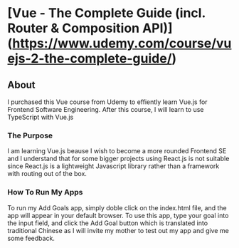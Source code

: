 # [Vue - The Complete Guide (incl. Router & Composition API)] (https://www.udemy.com/course/vuejs-2-the-complete-guide/)

## About

I purchased this Vue course from Udemy to effiently learn Vue.js for Frontend Software Engineering. After this course, I will learn to use TypeScript with Vue.js

### The Purpose

I am learning Vue.js beause I wish to become a more rounded Frontend SE and I understand that for some bigger projects using React.js is not suitable since React.js is
a lightweight Javascript library rather than a framework with routing out of the box.

### How To Run My Apps

To run my Add Goals app, simply doble click on the index.html file, and the app will appear in your default browser. To use this app, type your goal into the input field, and click the Add Goal button which is translated into traditional Chinese as I will invite my mother to test out my app and give me some feedback.
